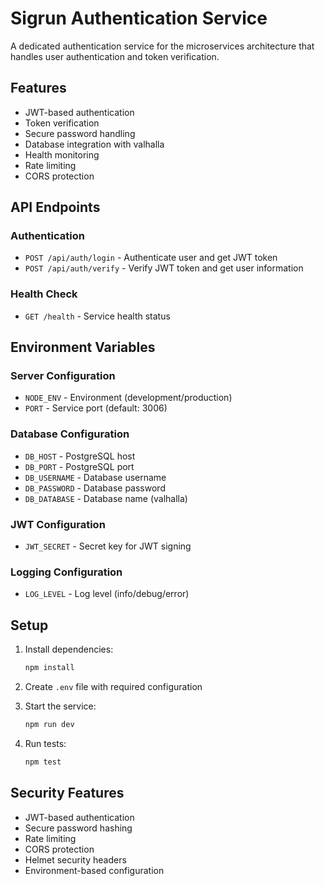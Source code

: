 # Sigrun Authentication Service

A dedicated authentication service for the microservices architecture that handles user authentication and token verification.

## Features

- JWT-based authentication
- Token verification
- Secure password handling
- Database integration with valhalla
- Health monitoring
- Rate limiting
- CORS protection

## API Endpoints

### Authentication
- `POST /api/auth/login` - Authenticate user and get JWT token
- `POST /api/auth/verify` - Verify JWT token and get user information

### Health Check
- `GET /health` - Service health status

## Environment Variables

### Server Configuration
- `NODE_ENV` - Environment (development/production)
- `PORT` - Service port (default: 3006)

### Database Configuration
- `DB_HOST` - PostgreSQL host
- `DB_PORT` - PostgreSQL port
- `DB_USERNAME` - Database username
- `DB_PASSWORD` - Database password
- `DB_DATABASE` - Database name (valhalla)

### JWT Configuration
- `JWT_SECRET` - Secret key for JWT signing

### Logging Configuration
- `LOG_LEVEL` - Log level (info/debug/error)

## Setup

1. Install dependencies:
   ```bash
   npm install
   ```

2. Create `.env` file with required configuration

3. Start the service:
   ```bash
   npm run dev
   ```

4. Run tests:
   ```bash
   npm test
   ```

## Security Features

- JWT-based authentication
- Secure password hashing
- Rate limiting
- CORS protection
- Helmet security headers
- Environment-based configuration 